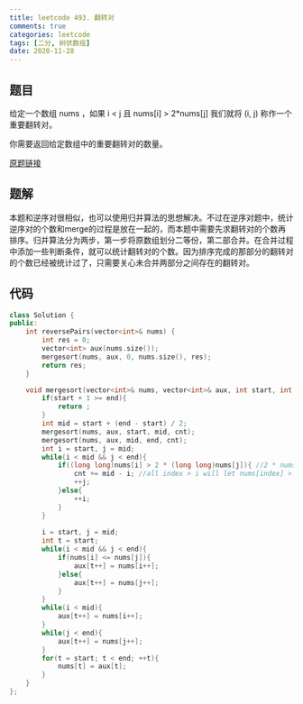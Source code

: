 ```yaml
---
title: leetcode 493. 翻转对
comments: true
categories: leetcode
tags: [二分, 树状数组]
date: 2020-11-28
---
```


## 题目
给定一个数组 nums ，如果 i < j 且 nums[i] > 2*nums[j] 我们就将 (i, j) 称作一个重要翻转对。

你需要返回给定数组中的重要翻转对的数量。

[原题链接](https://leetcode-cn.com/problems/reverse-pairs/)
## 题解
本题和逆序对很相似，也可以使用归并算法的思想解决。不过在逆序对题中，统计逆序对的个数和merge的过程是放在一起的，而本题中需要先求翻转对的个数再排序。归并算法分为两步，第一步将原数组划分二等份，第二部合并。在合并过程中添加一些判断条件，就可以统计翻转对的个数。因为排序完成的那部分的翻转对的个数已经被统计过了，只需要关心未合并两部分之间存在的翻转对。
## 代码
```cpp 
class Solution {
public:
    int reversePairs(vector<int>& nums) {
        int res = 0;
        vector<int> aux(nums.size());
        mergesort(nums, aux, 0, nums.size(), res);
        return res;
    }

    void mergesort(vector<int>& nums, vector<int>& aux, int start, int end, int &cnt){
        if(start + 1 >= end){
            return ;
        }
        int mid = start + (end - start) / 2;
        mergesort(nums, aux, start, mid, cnt);
        mergesort(nums, aux, mid, end, cnt);
        int i = start, j = mid;
        while(i < mid && j < end){
            if((long long)nums[i] > 2 * (long long)nums[j]){ //2 * nums[j] out of the range of integer
                cnt += mid - i; //all index > i will let nums[index] > 2 * nums[j]
                ++j;
            }else{
                ++i;
            }
        }
        
        i = start, j = mid;
        int t = start;
        while(i < mid && j < end){
            if(nums[i] <= nums[j]){
                aux[t++] = nums[i++];
            }else{
                aux[t++] = nums[j++];
            }
        }
        while(i < mid){
            aux[t++] = nums[i++];
        }
        while(j < end){
            aux[t++] = nums[j++];
        }
        for(t = start; t < end; ++t){
            nums[t] = aux[t];
        }
    }
};
```